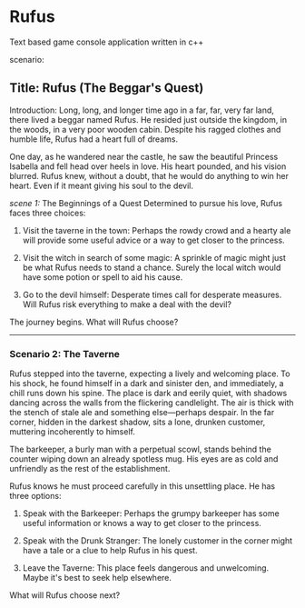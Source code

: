 # Rufus

Text based game console application written in c++

scenario:

## Title: Rufus (The Beggar's Quest)

Introduction: Long, long, and longer time ago in a far, far, very far land, there lived a beggar named Rufus. He resided just outside the kingdom, in the woods, in a very poor wooden cabin. Despite his ragged clothes and humble life, Rufus had a heart full of dreams.

One day, as he wandered near the castle, he saw the beautiful Princess Isabella and fell head over heels in love. His heart pounded, and his vision blurred. Rufus knew, without a doubt, that he would do anything to win her heart. Even if it meant giving his soul to the devil.

_scene 1:_ The Beginnings of a Quest Determined to pursue his love, Rufus faces three choices:

1. Visit the taverne in the town: Perhaps the rowdy crowd and a hearty ale will provide some useful advice or a way to get closer to the princess.

2. Visit the witch in search of some magic: A sprinkle of magic might just be what Rufus needs to stand a chance. Surely the local witch would have some potion or spell to aid his cause.

3. Go to the devil himself: Desperate times call for desperate measures. Will Rufus risk everything to make a deal with the devil?

The journey begins. What will Rufus choose?

- - - -

### Scenario 2: The Taverne

Rufus stepped into the taverne, expecting a lively and welcoming place. To his shock, he found himself in a dark and sinister den, and immediately, a chill runs down his spine. The place is dark and eerily quiet, with shadows dancing across the walls from the flickering candlelight. The air is thick with the stench of stale ale and something else—perhaps despair. In the far corner, hidden in the darkest shadow, sits a lone, drunken customer, muttering incoherently to himself.

The barkeeper, a burly man with a perpetual scowl, stands behind the counter wiping down an already spotless mug. His eyes are as cold and unfriendly as the rest of the establishment.

Rufus knows he must proceed carefully in this unsettling place. He has three options:

1.  Speak with the Barkeeper: Perhaps the grumpy barkeeper has some useful information or knows a way to get closer to the princess.

2.  Speak with the Drunk Stranger: The lonely customer in the corner might have a tale or a clue to help Rufus in his quest.

3.  Leave the Taverne: This place feels dangerous and unwelcoming. Maybe it's best to seek help elsewhere.

What will Rufus choose next?
